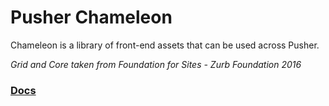# Pusher Chameleon

Chameleon is a library of front-end assets that can be used across Pusher.

*Grid and Core taken from Foundation for Sites - Zurb Foundation 2016*


### [Docs](https://pusher.github.io/chameleon)
